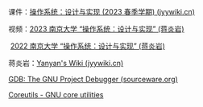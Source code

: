课件：[操作系统：设计与实现 (2023 春季学期) (jyywiki.cn)](https://jyywiki.cn/OS/2023/)

视频：[2023 南京大学 “操作系统：设计与实现” (蒋炎岩)](https://space.bilibili.com/202224425/channel/collectiondetail?sid=1116786)

​			[2022 南京大学 “操作系统：设计与实现” (蒋炎岩)](https://space.bilibili.com/202224425/channel/collectiondetail?sid=192498&ctype=0)

蒋炎岩：[Yanyan's Wiki (jyywiki.cn)](https://jyywiki.cn/)





[GDB: The GNU Project Debugger (sourceware.org)](https://www.sourceware.org/gdb/)

[Coreutils - GNU core utilities](https://www.gnu.org/software/coreutils/)
